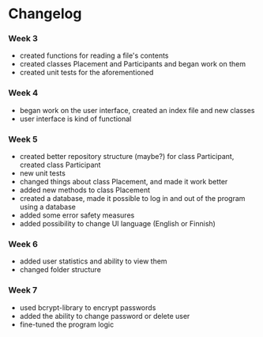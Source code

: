 # Changelog

### Week 3
- created functions for reading a file's contents
- created classes Placement and Participants and began work on them
- created unit tests for the aforementioned

### Week 4
- began work on the user interface, created an index file and new classes
- user interface is kind of functional

### Week 5
- created better repository structure (maybe?) for class Participant, created class Participant
- new unit tests
- changed things about class Placement, and made it work better
- added new methods to class Placement
- created a database, made it possible to log in and out of the program using a database
- added some error safety measures
- added possibility to change UI language (English or Finnish)

### Week 6
- added user statistics and ability to view them
- changed folder structure

### Week 7
- used bcrypt-library to encrypt passwords
- added the ability to change password or delete user
- fine-tuned the program logic
